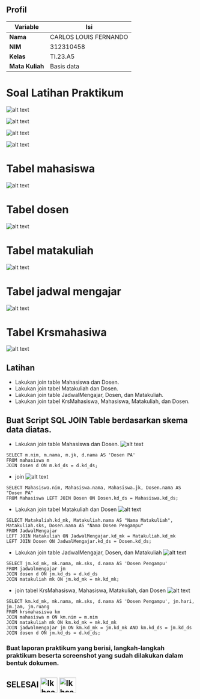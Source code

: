 ## Profil
| Variable | Isi |
| -------- | --- |
| **Nama** | CARLOS LOUIS FERNANDO |
| **NIM** | 312310458 |
| **Kelas** | TI.23.A5 |
| **Mata Kuliah** | Basis data |

# Soal Latihan Praktikum 

![alt text](screenshoot/T1.png)

![alt text](screenshoot/T3.png)

![alt text](screenshoot/T4.png)

![alt text](screenshoot/T5.png)

# Tabel mahasiswa
![alt text](screenshoot/H1.png)

# Tabel dosen
![alt text](screenshoot/H2.png)

# Tabel matakuliah
![alt text](screenshoot/H3.png)

# Tabel jadwal mengajar
![alt text](screenshoot/H4.png)

# Tabel Krsmahasiwa
![alt text](screenshoot/H5.png)

## Latihan

- Lakukan join table Mahasiswa dan Dosen.
- Lakukan join tabel Matakuliah dan Dosen.
- Lakukan join table JadwalMengajar, Dosen, dan Matakuliah.
- Lakukan join tabel KrsMahasiswa, Mahasiswa, Matakuliah, dan Dosen.

## Buat Script SQL JOIN Table berdasarkan skema data diatas.

- Lakukan join table Mahasiswa dan Dosen.
![alt text](screenshoot/J1.png)
```
SELECT m.nim, m.nama, m.jk, d.nama AS 'Dosen PA'
FROM mahasiswa m
JOIN dosen d ON m.kd_ds = d.kd_ds;
```
- join
![alt text](screenshoot/J2.png)
```
SELECT Mahasiswa.nim, Mahasiswa.nama, Mahasiswa.jk, Dosen.nama AS "Dosen PA"
FROM Mahasiswa LEFT JOIN Dosen ON Dosen.kd_ds = Mahasiswa.kd_ds;
```

- Lakukan join tabel Matakuliah dan Dosen
![alt text](screenshoot/J3.png)
```
SELECT Matakuliah.kd_mk, Matakuliah.nama AS "Nama Matakuliah", Matakuliah.sks, Dosen.nama AS "Nama Dosen Pengampu"
FROM JadwalMengajar
LEFT JOIN Matakuliah ON JadwalMengajar.kd_mk = Matakuliah.kd_mk
LEFT JOIN Dosen ON JadwalMengajar.kd_ds = Dosen.kd_ds;

```
- Lakukan join table JadwalMengajar, Dosen, dan Matakuliah
![alt text](screenshoot/J4.png)
```
SELECT jm.kd_mk, mk.nama, mk.sks, d.nama AS 'Dosen Pengampu'
FROM jadwalmengajar jm
JOIN dosen d ON jm.kd_ds = d.kd_ds
JOIN matakuliah mk ON jm.kd_mk = mk.kd_mk;
```
-  join tabel KrsMahasiswa, Mahasiswa, Matakuliah, dan Dosen
![alt text](screenshoot/J5.png)
```
SELECT km.kd_mk, mk.nama, mk.sks, d.nama AS 'Dosen Pengampu', jm.hari, jm.jam, jm.ruang
FROM krsmahasiswa km
JOIN mahasiswa m ON km.nim = m.nim
JOIN matakuliah mk ON km.kd_mk = mk.kd_mk
JOIN jadwalmengajar jm ON km.kd_mk = jm.kd_mk AND km.kd_ds = jm.kd_ds
JOIN dosen d ON jm.kd_ds = d.kd_ds;
```

### Buat laporan praktikum yang berisi, langkah-langkah praktikum beserta screenshot yang sudah dilakukan dalam bentuk dokumen.

## SELESAI <img align="center" alt="Ikhsan-Python" height="40" width="45" src="https://em-content.zobj.net/source/microsoft-teams/337/student_1f9d1-200d-1f393.png"> <img align="center" alt="Ikhsan-Python" height="40" width="45" src="https://em-content.zobj.net/thumbs/160/twitter/348/flag-indonesia_1f1ee-1f1e9.png">

